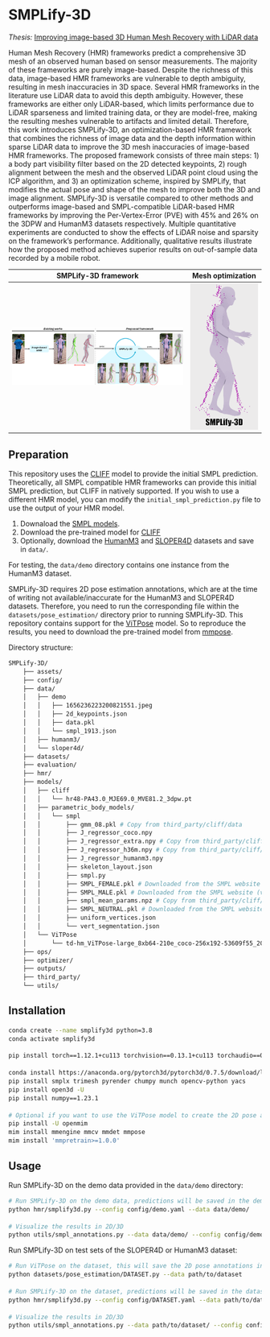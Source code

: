 # SMPLify-3D
*Thesis:* [Improving image-based 3D Human Mesh Recovery with LiDAR data](https://repository.tudelft.nl/record/uuid:7dc63e73-b793-4430-b9e0-26df378a20d9)

Human Mesh Recovery (HMR) frameworks predict a comprehensive 3D mesh of an observed human based on sensor measurements.
The majority of these frameworks are purely image-based. 
Despite the richness of this data, image-based HMR frameworks are vulnerable to depth ambiguity, resulting in mesh inaccuracies in 3D space.
Several HMR frameworks in the literature use LiDAR data to avoid this depth ambiguity.
However, these frameworks are either only LiDAR-based, which limits performance due to LiDAR sparseness and limited training data, or they are model-free, making the resulting meshes vulnerable to artifacts and limited detail.
Therefore, this work introduces SMPLify-3D, an optimization-based HMR framework that combines the richness of image data and the depth information within sparse LiDAR data to improve the 3D mesh inaccuracies of image-based HMR frameworks.
The proposed framework consists of three main steps: 1) a body part visibility filter based on the 2D detected keypoints, 2) rough alignment between the mesh and the observed LiDAR point cloud using the ICP algorithm, and 3) an optimization scheme, inspired by SMPLify, that modifies the actual pose and shape of the mesh to improve both the 3D and image alignment.
SMPLify-3D is versatile compared to other methods and outperforms image-based and SMPL-compatible LiDAR-based HMR frameworks by improving the Per-Vertex-Error (PVE) with 45% and 26% on the 3DPW and HumanM3 datasets respectively.
Multiple quantitative experiments are conducted to show the effects of LiDAR noise and sparsity on the framework’s performance.
Additionally, qualitative results illustrate how the proposed method achieves superior results on out-of-sample data recorded by a mobile robot.

SMPLify-3D framework       |  Mesh optimization
:-------------------------:|:-------------------------:
![](assets/SMPLify-3D.png)  |  ![](assets/smplify3d_optimization.gif)


## Preparation
This repository uses the [CLIFF](https://github.com/haofanwang/CLIFF) model to provide the initial SMPL prediction. Theoretically, all SMPL compatible HMR frameworks can provide this initial SMPL prediction, but CLIFF in natively supported. If you wish to use a different HMR model, you can modify the `initial_smpl_prediction.py` file to use the output of your HMR model.  

1. Downaload the [SMPL models](https://smpl.is.tue.mpg.de/).
2. Download the pre-trained model for [CLIFF](https://github.com/haofanwang/CLIFF)
3. Optionally, download the [HumanM3](https://github.com/soullessrobot/Human-M3-Dataset) and [SLOPER4D](https://github.com/climbingdaily/SLOPER4D) datasets and save in `data/`.

For testing, the `data/demo` directory contains one instance from the HumanM3 dataset.

SMPLify-3D requires 2D pose estimation annotations, which are at the time of writing not available/inaccurate for the HumanM3 and SLOPER4D datasets. Therefore, you need to run the corresponding file within the `datasets/pose_estimation/` directory prior to running SMPLify-3D. This repository contains support for the [ViTPose](https://github.com/ViTAE-Transformer/ViTPose) model. So to reproduce the results, you need to download the pre-trained model from [mmpose](https://github.com/open-mmlab/mmpose/blob/main/configs/body_2d_keypoint/topdown_heatmap/coco/vitpose_coco.md).

Directory structure:
```bash
SMPLify-3D/
    ├── assets/
    ├── config/
    ├── data/
    │   ├── demo
    │   │   ├── 1656236223200821551.jpeg
    │   │   ├── 2d_keypoints.json
    │   │   ├── data.pkl
    │   │   └── smpl_1913.json
    │   ├── humanm3/
    │   └── sloper4d/
    ├── datasets/
    ├── evaluation/
    ├── hmr/
    ├── models/
    │   ├── cliff
    │   │   └── hr48-PA43.0_MJE69.0_MVE81.2_3dpw.pt
    │   ├── parametric_body_models/
    │   │   └── smpl
    │   │       ├── gmm_08.pkl # Copy from third_party/cliff/data
    │   │       ├── J_regressor_coco.npy 
    │   │       ├── J_regressor_extra.npy # Copy from third_party/cliff/data
    │   │       ├── J_regressor_h36m.npy # Copy from third_party/cliff/data
    │   │       ├── J_regressor_humanm3.npy
    │   │       ├── skeleton_layout.json
    │   │       ├── smpl.py
    │   │       ├── SMPL_FEMALE.pkl # Downloaded from the SMPL website (version 1.1.0)
    │   │       ├── SMPL_MALE.pkl # Downloaded from the SMPL website (version 1.1.0)
    │   │       ├── smpl_mean_params.npz # Copy from third_party/cliff/data
    │   │       ├── SMPL_NEUTRAL.pkl # Downloaded from the SMPL website (version 1.1.0)
    │   │       ├── uniform_vertices.json
    │   │       └── vert_segmentation.json
    │   └── ViTPose
    │       └── td-hm_ViTPose-large_8xb64-210e_coco-256x192-53609f55_20230314.pth
    ├── ops/
    ├── optimizer/
    ├── outputs/
    ├── third_party/
    └── utils/
```

## Installation
```bash
conda create --name smplify3d python=3.8
conda activate smplify3d

pip install torch==1.12.1+cu113 torchvision==0.13.1+cu113 torchaudio==0.12.1 --extra-index-url https://download.pytorch.org/whl/cu113

conda install https://anaconda.org/pytorch3d/pytorch3d/0.7.5/download/linux-64/pytorch3d-0.7.5-py38_cu113_pyt1121.tar.bz2
pip install smplx trimesh pyrender chumpy munch opencv-python yacs
pip install open3d -U
pip install numpy==1.23.1

# Optional if you want to use the ViTPose model to create the 2D pose annotations for reproduction of SLOPER4D and HumanM3 results
pip install -U openmim
mim install mmengine mmcv mmdet mmpose
mim install 'mmpretrain>=1.0.0'
```

## Usage
Run SMPLify-3D on the demo data provided in the `data/demo` directory:
```bash
# Run SMPLify-3D on the demo data, predictions will be saved in the demo directory
python hmr/smplify3d.py --config config/demo.yaml --data data/demo/

# Visualize the results in 2D/3D
python utils/smpl_annotations.py --data data/demo/ --config config/demo.yaml --ann_file data/demo/smpl_1913.json --vis_dim 3 # or 2
```

Run SMPLify-3D on test sets of the SLOPER4D or HumanM3 dataset:
```bash
# Run ViTPose on the dataset, this will save the 2D pose annotations in the dataset directory (HumanM3) or pkl file (SLOPER4D)
python datasets/pose_estimation/DATASET.py --data path/to/dataset

# Run SMPLify-3D on the dataset, predictions will be saved in the dataset directory
python hmr/smplify3d.py --config config/DATASET.yaml --data path/to/dataset

# Visualize the results in 2D/3D
python utils/smpl_annotations.py --data path/to/dataset/ --config config/DATASET.yaml --ann_file path/to/annotation --vis_dim 3 # or 2
```
